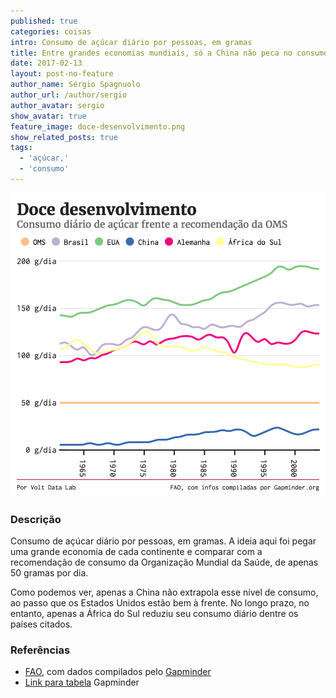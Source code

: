 ```yaml
---
published: true
categories: coisas
intro: Consumo de açúcar diário por pessoas, em gramas
title: Entre grandes economias mundiais, só a China não peca no consumo de açúcar
date: 2017-02-13
layout: post-no-feature
author_name: Sérgio Spagnuolo
author_url: /author/sergio
author_avatar: sergio
show_avatar: true
feature_image: doce-desenvolvimento.png
show_related_posts: true
tags:
  - 'açúcar,'
  - 'consumo'
---
```


![Grafico consumo de açúcar](/graf/doce-desenvolvimento.png)

### Descrição

Consumo de açúcar diário por pessoas, em gramas. A ideia aqui foi pegar uma grande economia de cada continente e comparar com a recomendação de consumo da Organização Mundial da Saúde, de apenas 50 gramas por dia.

Como podemos ver, apenas a China não extrapola esse nível de consumo, ao passo que os Estados Unidos estão bem à frente. No longo prazo, no entanto, apenas a África do Sul reduziu seu consumo diário dentre os países citados.

### Referências

* [FAO](http://faostat.fao.org/site/609/DesktopDefault.aspx?PageID=609#cible), com dados compilados pelo [Gapminder](http://www.gapminder.org/data/)
* [Link para tabela](http://spreadsheets.google.com/pub?key=phAwcNAVuyj2sdmdhX9zuKg&gid=0) Gapminder
